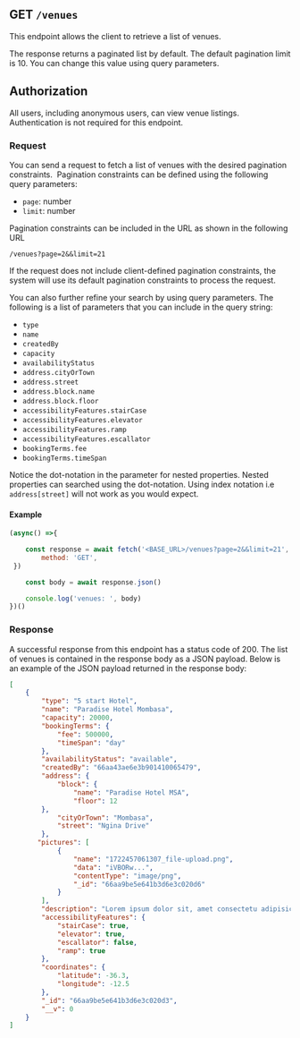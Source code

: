 ## GET `/venues`

This endpoint allows the client to retrieve a list of venues. 

The response returns a paginated list by default. The default pagination limit is 10. You can change this value using query parameters.


## Authorization
All users, including anonymous users, can view venue listings. Authentication is not required for this endpoint.

### Request
You can send a request to fetch a list of venues with the desired pagination constraints.  Pagination constraints can be defined using the following query parameters:

- `page`: number
- `limit`: number

Pagination constraints can be included in the URL as shown in the following URL

```t
/venues?page=2&&limit=21
```

If the request does not include client-defined pagination constraints, the system will use its default pagination constraints to process the request.

You can also further refine your search by using query parameters. The following is a list of parameters that you can include in the query string:

- `type` 
- `name`
- `createdBy` 
- `capacity`
- `availabilityStatus`
- `address.cityOrTown` 
- `address.street`
- `address.block.name` 
- `address.block.floor`
- `accessibilityFeatures.stairCase` 
- `accessibilityFeatures.elevator`
- `accessibilityFeatures.ramp` 
- `accessibilityFeatures.escallator`
- `bookingTerms.fee`
- `bookingTerms.timeSpan`

Notice the dot-notation in the parameter for nested properties. Nested properties can searched using the dot-notation. Using index notation i.e `address[street]` will not work as you would expect.

#### Example

```javascript
(async() =>{

    const response = await fetch('<BASE_URL>/venues?page=2&&limit=21', {
        method: 'GET',
 })

    const body = await response.json()

    console.log('venues: ', body)
})()
 ```

### Response
A successful response from this endpoint has a status code of 200. The list of venues is contained in the response body as a JSON payload. Below is an example of the JSON payload returned in the response body:

```json
[
    {
        "type": "5 start Hotel",
        "name": "Paradise Hotel Mombasa",
        "capacity": 20000,
        "bookingTerms": {
            "fee": 500000,
            "timeSpan": "day"
        },
        "availabilityStatus": "available",
        "createdBy": "66aa43ae6e3b901410065479",
        "address": {
            "block": {
                "name": "Paradise Hotel MSA",
                "floor": 12
        },
            "cityOrTown": "Mombasa",
            "street": "Ngina Drive"
        },
       "pictures": [
            {
                "name": "1722457061307_file-upload.png",
                "data": "iVBORw...",
                "contentType": "image/png",
                "_id": "66aa9be5e641b3d6e3c020d6"
            }
        ],
        "description": "Lorem ipsum dolor sit, amet consectetu adipisicing elit. Maiores libero illo praesentium autem nesciunt consectetur repudiandae omnis eum similique in, quas rerum. Eveniet, possimus doloremque?",
        "accessibilityFeatures": {
            "stairCase": true,
            "elevator": true,
            "escallator": false,
            "ramp": true
        },
        "coordinates": {
            "latitude": -36.3,
            "longitude": -12.5
        },
        "_id": "66aa9be5e641b3d6e3c020d3",
        "__v": 0
    }
]
```